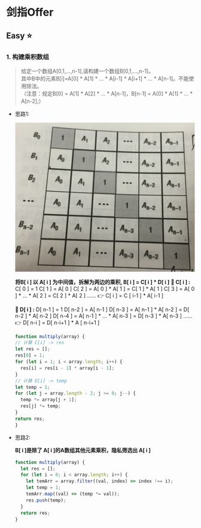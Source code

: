 # 剑指Offer
## Easy :star:
### 1. 构建乘积数组

>给定一个数组A[0,1,...,n-1],请构建一个数组B[0,1,...,n-1]。  
>其中B中的元素B[i]=A[0] * A[1] * ... * A[i-1] * A[i+1] * ... * A[n-1]。不能使用除法。  
>（注意：规定B[0] = A[1] * A[2] * ... * A[n-1]，B[n-1] = A[0] * A[1] * ... * A[n-2];）  

- 思路1:

  !['构建乘积数组'](img/E1.jpg)

  **将B[ i ] 以 A[ i ] 为中间值，拆解为两边的乘积, B[ i ] = C[ i ] * D[ i ]**
  **:pushpin: C[ i ] :**
  C[ 0 ] = 1
  C[ 1 ] = A[ 0 ]
  C[ 2 ] = A[ 0 ] * A[ 1 ] = C[ 1 ] * A[ 1 ]
  C[ 3 ] = A[ 0 ] * ... * A[ 2 ] = C[ 2 ] * A[ 2 ]
  ……
  :point_right: C[ i ] = C [ i-1 ] * A[ i-1 ]

  **:pushpin: D[ i ] :**
  D[ n-1 ] = 1
  D[ n-2 ] = A[ n-1 ]
  D[ n-3 ] = A[ n-1 ] * A[ n-2 ] = D[ n-2 ] * A[ n-2 ]
  D[ n-4 ] = A[ n-1 ] * ... * A[ n-3 ] = D[ n-3 ] * A[ n-3 ]
  ……
  :point_right: D[ n-i ] = D[ n-i+1 ] * A [ n-i+1 ]
  
  ```js
  function multiply(array) {
  // 计算 C[i] -> res
  let res = [];
  res[0] = 1;
  for (let i = 1; i < array.length; i++) {
    res[i] = res[i - 1] * array[i - 1];
  }
  // 计算 D[i] -> temp
  let temp = 1;
  for (let j = array.length - 2; j >= 0; j--) {
    temp *= array[j + 1];
    res[j] *= temp;
  }
  return res;
  }
  ```
- 思路2:

  **B[ i ]是除了 A[ i ]的A数组其他元素乘积，隐私筛选出 A[ i ]**

  ```js
  function multiply(array) {
    let res = [];
    for (let i = 0; i < array.length; i++) {
      let temArr = array.filter((val, index) => index !== i);
      let temp = 1;
      temArr.map((val) => (temp *= val));
      res.push(temp);
    }
    return res;
  }
  ```